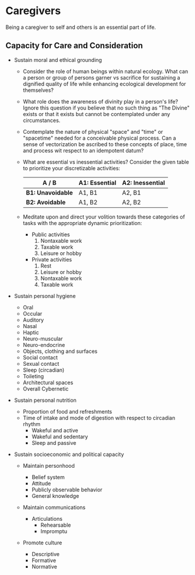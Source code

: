 # Caregivers
Being a caregiver to self and others is an essential part of life. 

## Capacity for Care and Consideration
- Sustain moral and ethical grounding
  - Consider the role of human beings within natural ecology. What can a person or group of persons garner vs sacrifice for sustaining a dignified quality of life while enhancing ecological development for themselves?
    
  - What role does the awareness of divinity play in a person's life? Ignore this question if you believe that no such thing as "The Divine" exists or that it exists but cannot be contemplated under any circumstances.
  
  - Contemplate the nature of physical "space" and "time" or "spacetime" needed for a conceivable physical process. Can a sense of vectorization be ascribed to these concepts of place, time and process wit respect to an idempotent datum?
  
  - What are essential vs inessential activities? Consider the given table to prioritize your discretizable activities:
  
     A / B | A1: Essential | A2: Inessential
    --- | --- | ---
    **B1: Unavoidable**| A1, B1 | A2, B1
    **B2: Avoidable** | A1, B2 | A2, B2
  
  - Meditate upon and direct your volition towards these categories of tasks with the appropriate dynamic prioritization:
    - Public activities
      1. Nontaxable work
      1. Taxable work
      1. Leisure or hobby
    - Private activities
      1. Rest
      1. Leisure or hobby
      1. Nontaxable work
      1. Taxable work
  
- Sustain personal hygiene 
  - Oral
  - Occular
  - Auditory
  - Nasal
  - Haptic
  - Neuro-muscular
  - Neuro-endocrine
  - Objects, clothing and surfaces
  - Social contact
  - Sexual contact
  - Sleep (circadian)
  - Toileting
  - Architectural spaces
  - Overall Cybernetic
  
- Sustain personal nutrition
  - Proportion of food and refreshments
  - Time of intake and mode of digestion with respect to circadian rhythm  
    - Wakeful and active
    - Wakeful and sedentary
    - Sleep and passive
    
- Sustain socioeconomic and political capacity
  - Maintain personhood 
    - Belief system
    - Attitude
    - Publicly observable behavior
    - General knowledge
    
  - Maintain communications
    - Articulations
      - Rehearsable
      - Impromptu 
  
  - Promote culture
    - Descriptive
    - Formative
    - Normative
